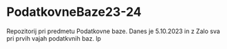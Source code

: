 # PodatkovneBaze23-24
Repozitorij pri predmetu Podatkovne baze. 
Danes je 5.10.2023 in z Zalo sva pri prvih vajah podatkvnih baz. lp